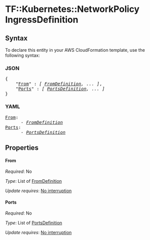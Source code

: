 # TF::Kubernetes::NetworkPolicy IngressDefinition

## Syntax

To declare this entity in your AWS CloudFormation template, use the following syntax:

### JSON

<pre>
{
    "<a href="#from" title="From">From</a>" : <i>[ <a href="fromdefinition.md">FromDefinition</a>, ... ]</i>,
    "<a href="#ports" title="Ports">Ports</a>" : <i>[ <a href="portsdefinition.md">PortsDefinition</a>, ... ]</i>
}
</pre>

### YAML

<pre>
<a href="#from" title="From">From</a>: <i>
      - <a href="fromdefinition.md">FromDefinition</a></i>
<a href="#ports" title="Ports">Ports</a>: <i>
      - <a href="portsdefinition.md">PortsDefinition</a></i>
</pre>

## Properties

#### From

_Required_: No

_Type_: List of <a href="fromdefinition.md">FromDefinition</a>

_Update requires_: [No interruption](https://docs.aws.amazon.com/AWSCloudFormation/latest/UserGuide/using-cfn-updating-stacks-update-behaviors.html#update-no-interrupt)

#### Ports

_Required_: No

_Type_: List of <a href="portsdefinition.md">PortsDefinition</a>

_Update requires_: [No interruption](https://docs.aws.amazon.com/AWSCloudFormation/latest/UserGuide/using-cfn-updating-stacks-update-behaviors.html#update-no-interrupt)

